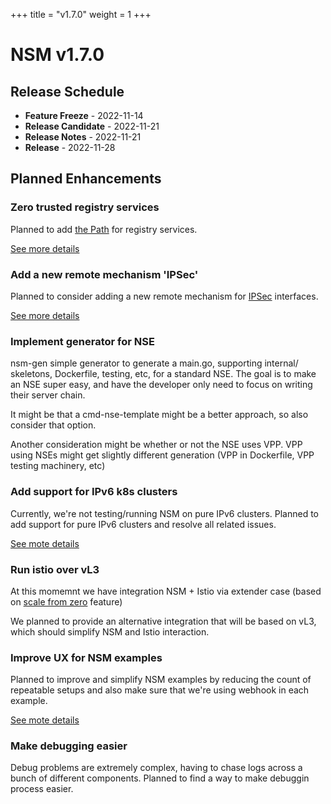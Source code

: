 +++
title = "v1.7.0"
weight = 1
+++

# NSM v1.7.0

## Release Schedule

- **Feature Freeze** -  2022-11-14
- **Release Candidate** -  2022-11-21
- **Release Notes** -  2022-11-21
- **Release** -  2022-11-28


## Planned Enhancements

### Zero trusted registry services

Planned to add [the Path](https://docs.google.com/presentation/d/1QU5FEq7QloLqEjJs-MMMWvcgPzkz6j-OYk-9k2gDTjc/edit#slide=id.g73e6edae28_0_0) for registry services.

[See more details](https://github.com/networkservicemesh/sdk/issues/1367)

### Add a new remote mechanism 'IPSec'

Planned to consider adding a new remote mechanism for [IPSec](https://wiki.debian.org/IPsec) interfaces.

[See more details](https://wiki.fd.io/view/VPP/IPSec)

### Implement generator for NSE

nsm-gen simple generator to generate a main.go, supporting internal/ skeletons, Dockerfile, testing, etc, for a standard NSE.  The goal is to make an NSE super easy, and have the developer only need to focus on writing their server chain.

It might be that a cmd-nse-template might be a better approach, so also consider that option.

Another consideration might be whether or not the NSE uses VPP.  VPP using NSEs might get slightly different generation (VPP in Dockerfile, VPP testing machinery, etc)

### Add support for IPv6 k8s clusters

Currently, we're not testing/running NSM on pure IPv6 clusters. 
Planned to add support for pure IPv6 clusters and resolve all related issues. 

[See mote details](https://github.com/networkservicemesh/integration-k8s-aws/issues/324)


### Run istio over vL3

At this momemnt we have integration NSM + Istio via extender case (based on [scale from zero](https://github.com/networkservicemesh/deployments-k8s/tree/main/examples/features/scale-from-zero) feature)

We planned to provide an alternative integration that will be based on vL3, which should simplify NSM and Istio interaction.

### Improve UX for NSM examples

Planned to improve and simplify NSM examples by reducing the count of repeatable setups and also make sure that we're using webhook in each example.

[See mote details](https://github.com/networkservicemesh/deployments-k8s/issues/7673)

### Make debugging easier

Debug problems are extremely complex, having to chase logs across a bunch of different components. 
Planned to find a way to make debuggin process easier.
